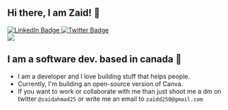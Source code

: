 ## Hi there, I am Zaid! 👋
<div id="badges">
	
<a href="https://www.linkedin.com/in/zaidahmad25/">
    <img src="https://img.shields.io/badge/LinkedIn-blue?style=for-the-badge&logo=linkedin&logoColor=white" alt="LinkedIn Badge"/>
  </a>
  <a href="https://x.com/zaidahmad25">
    <img src="https://img.shields.io/badge/Twitter-blue?style=for-the-badge&logo=twitter&logoColor=white" alt="Twitter Badge"/>
  </a>
</div>

<img src='https://media.tenor.com/_Zc9LQ9QtBsAAAAC/naruto-kakashi.gif'>

## I am a software dev. based in canada 🍁
- I am a developer and I love building stuff that helps people.
- Currently, I'm building an open-source version of Canva.
- If you want to work or collaborate with me than just shoot me a dm on twitter `@zaidahmad25` or write me an email to `zaidd250@gmail.com` <br>
